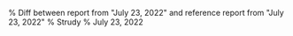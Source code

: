 % Diff between report from "July 23, 2022" and reference report from "July 23, 2022"
% Strudy
% July 23, 2022


